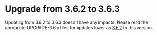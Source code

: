 # Upgrade from 3.6.2 to 3.6.3

Updating from 3.6.2 to 3.6.3 doesn't have any impacts. Please read the apropriate UPGRADE-3.6.x files for updates lower as [3.6.2](UPGRADE-3.6.2.md) to this version.

